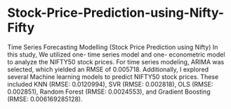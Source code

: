 # Stock-Price-Prediction-using-Nifty-Fifty
Time Series Forecasting Modelling (Stock Price Prediction using Nifty) 
In this study, We utilized one- time series model and one- econometric model to 
analyze the NIFTY50 stock prices. For time series modeling, ARIMA was selected, 
which yielded an RMSE of 0.005718. Additionally, I explored several Machine 
learning models to predict NIFTY50 stock prices. These included KNN (RMSE: 
0.0120994), SVR (RMSE: 0.002818), OLS (RMSE: 0.002851), Random Forest 
(RMSE: 0.0024553), and Gradient Boosting (RMSE: 0.006169285128). 

